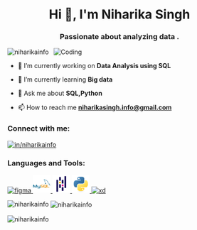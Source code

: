 <h1 align="center">Hi 👋, I'm Niharika Singh</h1>
<h3 align="center">Passionate about analyzing data .</h3>
<img align="right" alt="Coding" width="400" src="https://cdn.dribbble.com/users/43762/screenshots/1193020/media/18e355ce88914a10ff30668836b1b997.gif">


<p align="left"> <img src="https://komarev.com/ghpvc/?username=niharikainfo&label=Profile%20views&color=0e75b6&style=flat" alt="niharikainfo" /> </p>

- 🔭 I’m currently working on **Data Analysis using SQL**

- 🌱 I’m currently learning **Big data**

- 💬 Ask me about **SQL,Python**

- 📫 How to reach me **niharikasingh.info@gmail.com**

<h3 align="left">Connect with me:</h3>
<p align="left">
<a href="https://linkedin.com/in/in/niharikainfo" target="blank"><img align="center" src="https://raw.githubusercontent.com/rahuldkjain/github-profile-readme-generator/master/src/images/icons/Social/linked-in-alt.svg" alt="in/niharikainfo" height="30" width="40" /></a>
</p>

<h3 align="left">Languages and Tools:</h3>
<p align="left"> <a href="https://www.figma.com/" target="_blank" rel="noreferrer"> <img src="https://www.vectorlogo.zone/logos/figma/figma-icon.svg" alt="figma" width="40" height="40"/> </a> <a href="https://www.mysql.com/" target="_blank" rel="noreferrer"> <img src="https://raw.githubusercontent.com/devicons/devicon/master/icons/mysql/mysql-original-wordmark.svg" alt="mysql" width="40" height="40"/> </a> <a href="https://pandas.pydata.org/" target="_blank" rel="noreferrer"> <img src="https://raw.githubusercontent.com/devicons/devicon/2ae2a900d2f041da66e950e4d48052658d850630/icons/pandas/pandas-original.svg" alt="pandas" width="40" height="40"/> </a> <a href="https://www.python.org" target="_blank" rel="noreferrer"> <img src="https://raw.githubusercontent.com/devicons/devicon/master/icons/python/python-original.svg" alt="python" width="40" height="40"/> </a> <a href="https://www.adobe.com/products/xd.html" target="_blank" rel="noreferrer"> <img src="https://cdn.worldvectorlogo.com/logos/adobe-xd.svg" alt="xd" width="40" height="40"/> </a> </p>

<p><img align="left" src="https://github-readme-stats.vercel.app/api/top-langs?username=niharikainfo&show_icons=true&locale=en&layout=compact" alt="niharikainfo" /></p>

<p>&nbsp;<img align="center" src="https://github-readme-stats.vercel.app/api?username=niharikainfo&show_icons=true&locale=en" alt="niharikainfo" /></p>

<p><img align="center" src="https://github-readme-streak-stats.herokuapp.com/?user=niharikainfo&" alt="niharikainfo" /></p>
